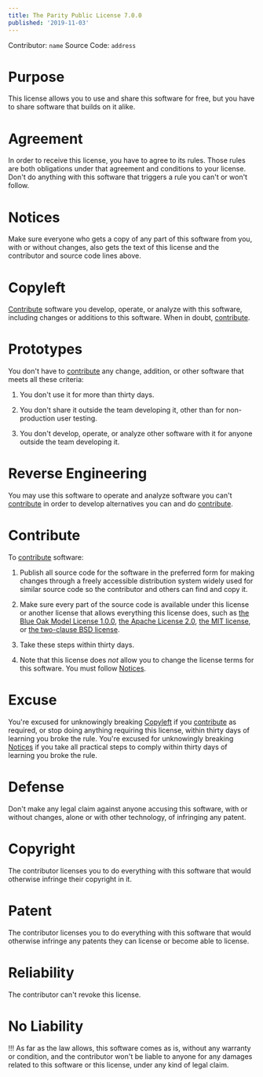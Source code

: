 ```yaml
---
title: The Parity Public License 7.0.0
published: '2019-11-03'
---
```


Contributor: `name` Source Code: `address`

# Purpose

This license allows you to use and share this software for free, but you have to share software that builds on it alike.

# Agreement

In order to receive this license, you have to agree to its rules. Those rules are both obligations under that agreement and conditions to your license. Don't do anything with this software that triggers a rule you can't or won't follow.

# Notices

Make sure everyone who gets a copy of any part of this software from you, with or without changes, also gets the text of this license and the contributor and source code lines above.

# Copyleft

[Contribute](#contribute) software you develop, operate, or analyze with this software, including changes or additions to this software. When in doubt, [contribute](#contribute).

# Prototypes

You don't have to [contribute](#contribute) any change, addition, or other software that meets all these criteria:

1.  You don't use it for more than thirty days.

2.  You don't share it outside the team developing it, other than for non-production user testing.

3.  You don't develop, operate, or analyze other software with it for anyone outside the team developing it.

# Reverse Engineering

You may use this software to operate and analyze software you can't [contribute](#contribute) in order to develop alternatives you can and do [contribute](#contribute).

# Contribute

To [contribute](#contribute) software:

1.  Publish all source code for the software in the preferred form for making changes through a freely accessible distribution system widely used for similar source code so the contributor and others can find and copy it.

2.  Make sure every part of the source code is available under this license or another license that allows everything this license does, such as [the Blue Oak Model License 1.0.0](https://blueoakcouncil.org/license/1.0.0), [the Apache License 2.0](https://www.apache.org/licenses/LICENSE-2.0.html), [the MIT license](https://spdx.org/licenses/MIT.html), or [the two-clause BSD license](https://spdx.org/licenses/BSD-2-Clause.html).

3.  Take these steps within thirty days.

4.  Note that this license does _not_ allow you to change the license terms for this software. You must follow [Notices](#notices).

# Excuse

You're excused for unknowingly breaking [Copyleft](#copyleft) if you [contribute](#contribute) as required, or stop doing anything requiring this license, within thirty days of learning you broke the rule. You're excused for unknowingly breaking [Notices](#notices) if you take all practical steps to comply within thirty days of learning you broke the rule.

# Defense

Don't make any legal claim against anyone accusing this software, with or without changes, alone or with other technology, of infringing any patent.

# Copyright

The contributor licenses you to do everything with this software that would otherwise infringe their copyright in it.

# Patent

The contributor licenses you to do everything with this software that would otherwise infringe any patents they can license or become able to license.

# Reliability

The contributor can't revoke this license.

# No Liability

!!! As far as the law allows, this software comes as is, without any warranty or condition, and the contributor won't be liable to anyone for any damages related to this software or this license, under any kind of legal claim.
